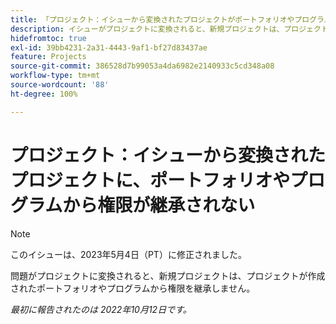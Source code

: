 ```yaml
---
title: 「プロジェクト：イシューから変換されたプロジェクトがポートフォリオやプログラムから権限を継承しない」
description: イシューがプロジェクトに変換されると、新規プロジェクトは、プロジェクトが作成されたポートフォリオやプログラムから権限を継承しません。
hidefromtoc: true
exl-id: 39bb4231-2a31-4443-9af1-bf27d83437ae
feature: Projects
source-git-commit: 386528d7b99053a4da6982e2140933c5cd348a08
workflow-type: tm+mt
source-wordcount: '88'
ht-degree: 100%

---
```


# プロジェクト：イシューから変換されたプロジェクトに、ポートフォリオやプログラムから権限が継承されない

>[!NOTE]
>
>このイシューは、2023年5月4日（PT）に修正されました。

問題がプロジェクトに変換されると、新規プロジェクトは、プロジェクトが作成されたポートフォリオやプログラムから権限を継承しません。

_最初に報告されたのは 2022年10月12日です。_
